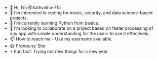 - 👋 Hi, I’m @Sathvikha-715
- 👀 I’m interested in coding for music, security, and data science-based projects.
- 🌱 I’m currently learning Python from basics.
- 💞️ I’m looking to collaborate on a project based on faster processing of any app with simple understanding for the users to use it effectively.
- 📫 How to reach me - Use my username available. 
- 😄 Pronouns: She
- ⚡ Fun fact: Trying out new things for a new year.

<!---
Sathvikha-715/Sathvikha-715 is a ✨ special ✨ repository because its `README.md` (this file) appears on your GitHub profile.
You can click the Preview link to take a look at your changes.
--->
